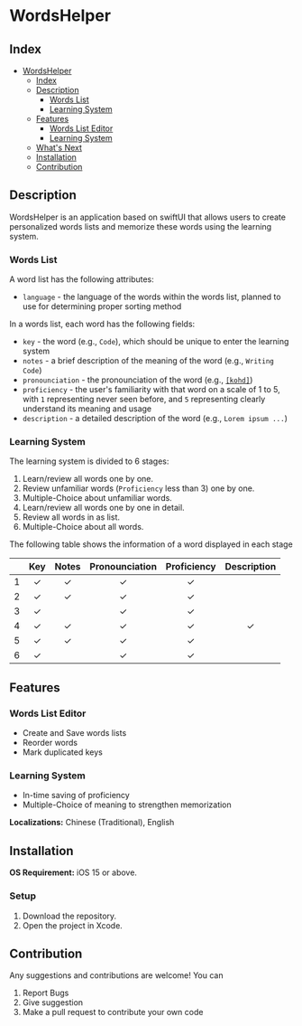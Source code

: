 #  WordsHelper

## Index
- [WordsHelper](#wordshelper)
  - [Index](#index)
  - [Description](#description)
    - [Words List](#words-list)
    - [Learning System](#learning-system)
  - [Features](#features)
    - [Words List Editor](#words-list-editor)
    - [Learning System](#learning-system)
  - [What's Next](#whats-next)
  - [Installation](#installation)
  - [Contribution](#contribution)

## Description
WordsHelper is an application based on swiftUI that allows users to create 
personalized words lists and memorize these words using the learning system. 

### Words List
A word list has the following attributes:
+ `language` - the language of the words within the words list, planned
to use for determining proper sorting method

In a words list, each word has the following fields:
+ `key` - the word (e.g., `Code`), which should be unique to enter the 
learning system
+ `notes` - a brief description of the meaning of the word (e.g., 
`Writing Code`)
+ `pronounciation` - the pronounciation of the word (e.g., [`[kohd]`][1])
+ `proficiency` - the user's familiarity with that word on a scale of 1 to 
5, with `1` representing never seen before, and `5` representing clearly 
understand its meaning and usage
+ `description` - a detailed description of the word (e.g., `Lorem ipsum ...`)

### Learning System
The learning system is divided to 6 stages:
1. Learn/review all words one by one.
2. Review unfamiliar words (`Proficiency` less than 3) one by one.
3. Multiple-Choice about unfamiliar words.
4. Learn/review all words one by one in detail.
5. Review all words in as list.
6. Multiple-Choice about all words.

The following table shows the information of a word displayed in 
each stage

|   | Key | Notes | Pronounciation | Proficiency | Description |
|:-:|:---:|:-----:|:--------------:|:-----------:|:-----------:|
| 1 |  ✓  |   ✓   |        ✓       |      ✓      |             |
| 2 |  ✓  |   ✓   |        ✓       |      ✓      |             |
| 3 |  ✓  |       |        ✓       |      ✓      |             |
| 4 |  ✓  |   ✓   |        ✓       |      ✓      |      ✓      |
| 5 |  ✓  |   ✓   |        ✓       |      ✓      |             |
| 6 |  ✓  |       |        ✓       |      ✓      |             |

## Features
### Words List Editor
+ Create and Save words lists
+ Reorder words
+ Mark duplicated keys

### Learning System
+ In-time saving of proficiency
+ Multiple-Choice of meaning to strengthen memorization

**Localizations:** Chinese (Traditional), English

## Installation
**OS Requirement:** iOS 15 or above.

### Setup
1. Download the repository.
2. Open the project in Xcode.

## Contribution
Any suggestions and contributions are welcome! You can 
1. Report Bugs
2. Give suggestion
3. Make a pull request to contribute your own code


[1]: https://dictionary.cambridge.org/dictionary/english/code
